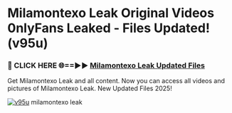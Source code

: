 # Milamontexo Leak Original Videos 0nlyFans Leaked - Files Updated! (v95u)

<h3>🔴 CLICK HERE 🌐==►► <a href="https://tinyurl.com/2jnfzry5" rel="nofollow">Milamontexo Leak Updated Files</a></h3>

Get Milamontexo Leak and all content. Now you can access all videos and pictures of Milamontexo Leak. New Updated Files 2025!

[![v95u](https://i.imgur.com/GyGTBgg.gif)](https://tinyurl.com/2jnfzry5)
milamontexo leak